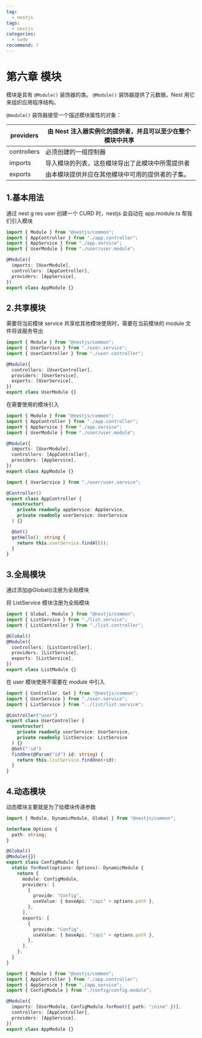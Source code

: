 ```yaml
---
tag:
  - nestjs
tags:
  - nestjs
categories:
  - node
recommend: 7
---
```


# 第六章 模块

模块是具有 `@Module()` 装饰器的类。 `@Module()` 装饰器提供了元数据，Nest 用它来组织应用程序结构。

`@module()` 装饰器接受一个描述模块属性的对象：

| providers   | 由 Nest 注入器实例化的提供者，并且可以至少在整个模块中共享 |
| ----------- | ---------------------------------------------------------- |
| controllers | 必须创建的一组控制器                                       |
| imports     | 导入模块的列表，这些模块导出了此模块中所需提供者           |
| exports     | 由本模块提供并应在其他模块中可用的提供者的子集。           |

## 1.基本用法

通过 nest g res user 创建一个 CURD 时，nestjs 会自动在 app.module.ts 帮我们引入模块

```typescript
import { Module } from "@nestjs/common";
import { AppController } from "./app.controller";
import { AppService } from "./app.service";
import { UserModule } from "./user/user.module";

@Module({
  imports: [UserModule],
  controllers: [AppController],
  providers: [AppService],
})
export class AppModule {}
```

## 2.共享模块

需要将当前模块 service 共享给其他模块使用时，需要在当前模块的 module 文件将该服务导出

```typescript
import { Module } from "@nestjs/common";
import { UserService } from "./user.service";
import { UserController } from "./user.controller";

@Module({
  controllers: [UserController],
  providers: [UserService],
  exports: [UserService],
})
export class UserModule {}
```

在需要使用的模块引入

```typescript
import { Module } from "@nestjs/common";
import { AppController } from "./app.controller";
import { AppService } from "./app.service";
import { UserModule } from "./user/user.module";

@Module({
  imports: [UserModule],
  controllers: [AppController],
  providers: [AppService],
})
export class AppModule {}
```

```typescript
import { UserService } from "./user/user.service";

@Controller()
export class AppController {
  constructor(
    private readonly appService: AppService,
    private readonly userService: UserService
  ) {}

  @Get()
  getHello(): string {
    return this.userService.findAll();
  }
}
```

## 3.全局模块

通过添加@Global()注册为全局模块

将 ListService 模块注册为全局模块

```typescript
import { Global, Module } from "@nestjs/common";
import { ListService } from "./list.service";
import { ListController } from "./list.controller";

@Global()
@Module({
  controllers: [ListController],
  providers: [ListService],
  exports: [ListService],
})
export class ListModule {}
```

在 user 模块使用不需要在 module 中引入

```typescript
import { Controller, Get } from "@nestjs/common";
import { UserService } from "./user.service";
import { ListService } from "../list/list.service";

@Controller("user")
export class UserController {
  constructor(
    private readonly userService: UserService,
    private readonly listService: ListService
  ) {}
  @Get(":id")
  findOne(@Param("id") id: string) {
    return this.listService.findOne(+id);
  }
}
```

## 4.动态模块

动态模块主要就是为了给模块传递参数

```typescript
import { Module, DynamicModule, Global } from "@nestjs/common";

interface Options {
  path: string;
}

@Global()
@Module({})
export class ConfigModule {
  static forRoot(options: Options): DynamicModule {
    return {
      module: ConfigModule,
      providers: [
        {
          provide: "Config",
          useValue: { baseApi: "/api" + options.path },
        },
      ],
      exports: [
        {
          provide: "Config",
          useValue: { baseApi: "/api" + options.path },
        },
      ],
    };
  }
}
```

```typescript
import { Module } from "@nestjs/common";
import { AppController } from "./app.controller";
import { AppService } from "./app.service";
import { ConfigModule } from "./config/config.module";

@Module({
  imports: [UserModule, ConfigModule.forRoot({ path: "/nine" })],
  controllers: [AppController],
  providers: [AppService],
})
export class AppModule {}
```
